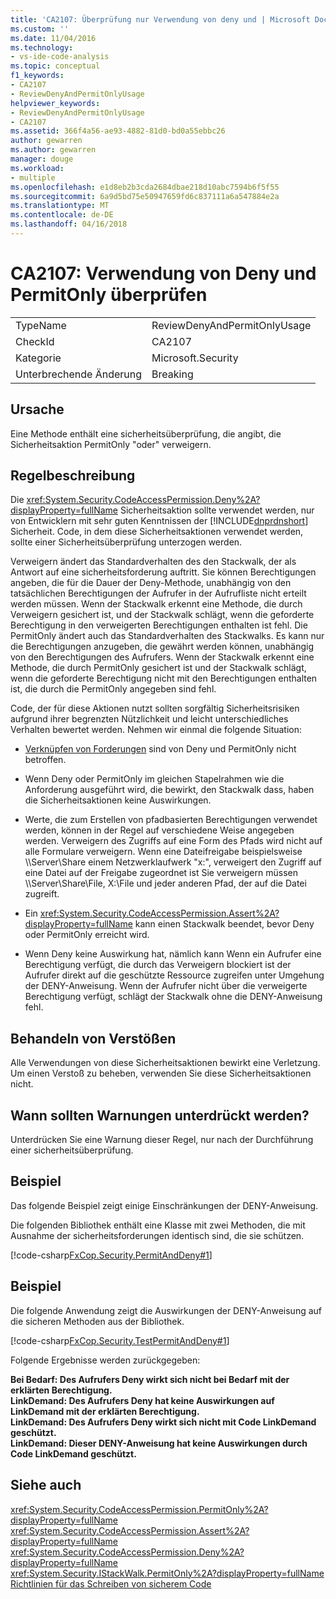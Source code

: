 ```yaml
---
title: 'CA2107: Überprüfung nur Verwendung von deny und | Microsoft Docs'
ms.custom: ''
ms.date: 11/04/2016
ms.technology:
- vs-ide-code-analysis
ms.topic: conceptual
f1_keywords:
- CA2107
- ReviewDenyAndPermitOnlyUsage
helpviewer_keywords:
- ReviewDenyAndPermitOnlyUsage
- CA2107
ms.assetid: 366f4a56-ae93-4882-81d0-bd0a55ebbc26
author: gewarren
ms.author: gewarren
manager: douge
ms.workload:
- multiple
ms.openlocfilehash: e1d8eb2b3cda2684dbae218d10abc7594b6f5f55
ms.sourcegitcommit: 6a9d5bd75e50947659fd6c837111a6a547884e2a
ms.translationtype: MT
ms.contentlocale: de-DE
ms.lasthandoff: 04/16/2018
---
```

# <a name="ca2107-review-deny-and-permit-only-usage"></a>CA2107: Verwendung von Deny und PermitOnly überprüfen
|||  
|-|-|  
|TypeName|ReviewDenyAndPermitOnlyUsage|  
|CheckId|CA2107|  
|Kategorie|Microsoft.Security|  
|Unterbrechende Änderung|Breaking|  
  
## <a name="cause"></a>Ursache  
 Eine Methode enthält eine sicherheitsüberprüfung, die angibt, die Sicherheitsaktion PermitOnly "oder" verweigern.  
  
## <a name="rule-description"></a>Regelbeschreibung  
 Die <xref:System.Security.CodeAccessPermission.Deny%2A?displayProperty=fullName> Sicherheitsaktion sollte verwendet werden, nur von Entwicklern mit sehr guten Kenntnissen der [!INCLUDE[dnprdnshort](../code-quality/includes/dnprdnshort_md.md)] Sicherheit. Code, in dem diese Sicherheitsaktionen verwendet werden, sollte einer Sicherheitsüberprüfung unterzogen werden.  
  
 Verweigern ändert das Standardverhalten des den Stackwalk, der als Antwort auf eine sicherheitsforderung auftritt. Sie können Berechtigungen angeben, die für die Dauer der Deny-Methode, unabhängig von den tatsächlichen Berechtigungen der Aufrufer in der Aufrufliste nicht erteilt werden müssen. Wenn der Stackwalk erkennt eine Methode, die durch Verweigern gesichert ist, und der Stackwalk schlägt, wenn die geforderte Berechtigung in den verweigerten Berechtigungen enthalten ist fehl. Die PermitOnly ändert auch das Standardverhalten des Stackwalks. Es kann nur die Berechtigungen anzugeben, die gewährt werden können, unabhängig von den Berechtigungen des Aufrufers. Wenn der Stackwalk erkennt eine Methode, die durch PermitOnly gesichert ist und der Stackwalk schlägt, wenn die geforderte Berechtigung nicht mit den Berechtigungen enthalten ist, die durch die PermitOnly angegeben sind fehl.  
  
 Code, der für diese Aktionen nutzt sollten sorgfältig Sicherheitsrisiken aufgrund ihrer begrenzten Nützlichkeit und leicht unterschiedliches Verhalten bewertet werden. Nehmen wir einmal die folgende Situation:  
  
-   [Verknüpfen von Forderungen](/dotnet/framework/misc/link-demands) sind von Deny und PermitOnly nicht betroffen.  
  
-   Wenn Deny oder PermitOnly im gleichen Stapelrahmen wie die Anforderung ausgeführt wird, die bewirkt, den Stackwalk dass, haben die Sicherheitsaktionen keine Auswirkungen.  
  
-   Werte, die zum Erstellen von pfadbasierten Berechtigungen verwendet werden, können in der Regel auf verschiedene Weise angegeben werden. Verweigern des Zugriffs auf eine Form des Pfads wird nicht auf alle Formulare verweigern. Wenn eine Dateifreigabe beispielsweise \\\Server\Share einem Netzwerklaufwerk "x:", verweigert den Zugriff auf eine Datei auf der Freigabe zugeordnet ist Sie verweigern müssen \\\Server\Share\File, X:\File und jeder anderen Pfad, der auf die Datei zugreift.  
  
-   Ein <xref:System.Security.CodeAccessPermission.Assert%2A?displayProperty=fullName> kann einen Stackwalk beendet, bevor Deny oder PermitOnly erreicht wird.  
  
-   Wenn Deny keine Auswirkung hat, nämlich kann Wenn ein Aufrufer eine Berechtigung verfügt, die durch das Verweigern blockiert ist der Aufrufer direkt auf die geschützte Ressource zugreifen unter Umgehung der DENY-Anweisung. Wenn der Aufrufer nicht über die verweigerte Berechtigung verfügt, schlägt der Stackwalk ohne die DENY-Anweisung fehl.  
  
## <a name="how-to-fix-violations"></a>Behandeln von Verstößen  
 Alle Verwendungen von diese Sicherheitsaktionen bewirkt eine Verletzung. Um einen Verstoß zu beheben, verwenden Sie diese Sicherheitsaktionen nicht.  
  
## <a name="when-to-suppress-warnings"></a>Wann sollten Warnungen unterdrückt werden?  
 Unterdrücken Sie eine Warnung dieser Regel, nur nach der Durchführung einer sicherheitsüberprüfung.  
  
## <a name="example"></a>Beispiel  
 Das folgende Beispiel zeigt einige Einschränkungen der DENY-Anweisung.  
  
 Die folgenden Bibliothek enthält eine Klasse mit zwei Methoden, die mit Ausnahme der sicherheitsforderungen identisch sind, die sie schützen.  
  
 [!code-csharp[FxCop.Security.PermitAndDeny#1](../code-quality/codesnippet/CSharp/ca2107-review-deny-and-permit-only-usage_1.cs)]  
  
## <a name="example"></a>Beispiel  
 Die folgende Anwendung zeigt die Auswirkungen der DENY-Anweisung auf die sicheren Methoden aus der Bibliothek.  
  
 [!code-csharp[FxCop.Security.TestPermitAndDeny#1](../code-quality/codesnippet/CSharp/ca2107-review-deny-and-permit-only-usage_2.cs)]  
  
 Folgende Ergebnisse werden zurückgegeben:  
  
 **Bei Bedarf: Des Aufrufers Deny wirkt sich nicht bei Bedarf mit der erklärten Berechtigung.**  
**LinkDemand: Des Aufrufers Deny hat keine Auswirkungen auf LinkDemand mit der erklärten Berechtigung.**  
**LinkDemand: Des Aufrufers Deny wirkt sich nicht mit Code LinkDemand geschützt.**  
**LinkDemand: Dieser DENY-Anweisung hat keine Auswirkungen durch Code LinkDemand geschützt.**   
## <a name="see-also"></a>Siehe auch  
 <xref:System.Security.CodeAccessPermission.PermitOnly%2A?displayProperty=fullName>   
 <xref:System.Security.CodeAccessPermission.Assert%2A?displayProperty=fullName>   
 <xref:System.Security.CodeAccessPermission.Deny%2A?displayProperty=fullName>   
 <xref:System.Security.IStackWalk.PermitOnly%2A?displayProperty=fullName>   
 [Richtlinien für das Schreiben von sicherem Code](/dotnet/standard/security/secure-coding-guidelines)   

